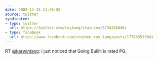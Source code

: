 ```yaml
---
date: 2009-11-15 11:40:58
source: twitter
syndicated:
- type: twitter
  url: https://twitter.com/roytang/statuses/5734456046/
- type: facebook
  url: https://www.facebook.com/stephen.roy.tang/posts/177883519641
---
```


RT [@kerwintang](https://twitter.com/kerwintang/): i just noticed that Going Bulilit is rated PG.